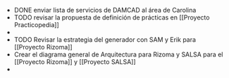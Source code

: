 - DONE enviar lista de servicios de DAMCAD al área de Carolina
- TODO revisar la propuesta de definición de prácticas en [[Proyecto Practicopedia]]
-
- TODO Revisar la estrategia del generador con SAM y Erik para [[Proyecto Rizoma]]
- Crear el diagrama general de Arquitectura para Rizoma y SALSA para el [[Proyecto Rizoma]] y [[Proyecto SALSA]]
-